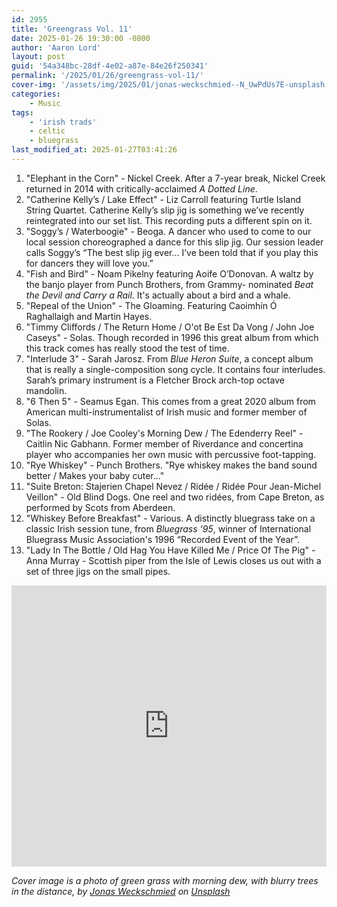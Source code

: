 ```yaml
---
id: 2955
title: 'Greengrass Vol. 11'
date: 2025-01-26 19:30:00 -0800
author: 'Aaron Lord'
layout: post
guid: '54a348bc-28df-4e02-a87e-84e26f250341'
permalink: '/2025/01/26/greengrass-vol-11/'
cover-img: '/assets/img/2025/01/jonas-weckschmied--N_UwPdUs7E-unsplash.jpg'
categories:
    - Music
tags:
    - 'irish trads'
    - celtic
    - bluegrass
last_modified_at: 2025-01-27T03:41:26
---
```


1. "Elephant in the Corn" - Nickel Creek. After a 7-year break, Nickel Creek returned in 2014 with critically-acclaimed _A Dotted Line_.
2. "Catherine Kelly’s / Lake Effect" - Liz Carroll featuring Turtle Island String Quartet. Catherine Kelly’s slip jig is something we’ve recently reintegrated into our set list. This recording puts a different spin on it.
3. "Soggy’s / Waterboogie" - Beoga. A dancer who used to come to our local session choreographed a dance for this slip jig. Our session leader calls Soggy’s “The best slip jig ever… I’ve been told that if you play this for dancers they will love you.”
4. "Fish and Bird" - Noam Pikelny featuring Aoife O’Donovan. A waltz by the banjo player from Punch Brothers, from Grammy- nominated _Beat the Devil and Carry a Rail_. It's actually about a bird and a whale.
5. "Repeal of the Union" - The Gloaming. Featuring Caoimhín Ó Raghallaigh and Martin Hayes.
6. "Timmy Cliffords / The Return Home / O'ot Be Est Da Vong / John Joe Caseys" - Solas. Though recorded in 1996 this great album from which this track comes has really stood the test of time.
7. "Interlude 3" - Sarah Jarosz. From _Blue Heron Suite_, a concept album that is really a single-composition song cycle. It contains four interludes. Sarah’s primary instrument is a Fletcher Brock arch-top octave mandolin.
8. "6 Then 5" - Seamus Egan. This comes from a great 2020 album from American multi-instrumentalist of Irish music and former member of Solas.
9. "The Rookery / Joe Cooley's Morning Dew / The Edenderry Reel" - Caitlin Nic Gabhann. Former member of Riverdance and concertina player who accompanies her own music with percussive foot-tapping.
10. "Rye Whiskey" - Punch Brothers. "Rye whiskey makes the band sound better / Makes your baby cuter..."
11. "Suite Breton: Stajerien Chapel Nevez / Ridée / Ridée Pour Jean-Michel Veillon" - Old Blind Dogs. One reel and two ridées, from Cape Breton, as performed by Scots from Aberdeen.
12. "Whiskey Before Breakfast" - Various. A distinctly bluegrass take on a classic Irish session tune, from _Bluegrass ‘95_, winner of International Bluegrass Music Association's 1996 “Recorded Event of the Year”.
13. "Lady In The Bottle / Old Hag You Have Killed Me / Price Of The Pig" - Anna Murray - Scottish piper from the Isle of Lewis closes us out with a set of three jigs on the small pipes.

<iframe allow="autoplay *; encrypted-media *;" frameborder="0" height="450" style="width:100%;max-width:660px;overflow:hidden;background:transparent;" sandbox="allow-forms allow-popups allow-same-origin allow-scripts allow-storage-access-by-user-activation allow-top-navigation-by-user-activation" src="https://embed.music.apple.com/us/playlist/greengrass-vol-11/pl.u-Ng33Gc2opVv"></iframe>

_Cover image is a photo of green grass with morning dew, with blurry trees in the distance, by <a href="https://unsplash.com/@jweckschmied?utm_content=creditCopyText&utm_medium=referral&utm_source=unsplash">Jonas Weckschmied</a> on <a href="https://unsplash.com/photos/selective-focus-photography-of-water-droplets-on-grasses--N_UwPdUs7E?utm_content=creditCopyText&utm_medium=referral&utm_source=unsplash">Unsplash</a>_
